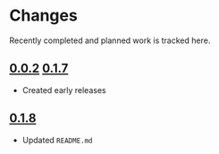 # Changes
Recently completed and planned work is tracked here.

## [0.0.2](.) [0.1.7](.)
- Created early releases

## [0.1.8](.)
- Updated `README.md`
